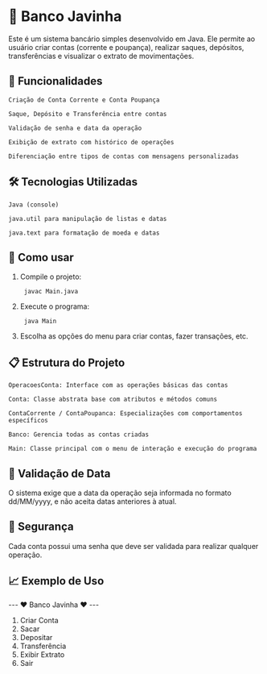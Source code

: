 # 💸 Banco Javinha
Este é um sistema bancário simples desenvolvido em Java. Ele permite ao usuário criar contas (corrente e poupança), realizar saques, depósitos, transferências e visualizar o extrato de movimentações.

## 🧠 Funcionalidades
    Criação de Conta Corrente e Conta Poupança

    Saque, Depósito e Transferência entre contas

    Validação de senha e data da operação

    Exibição de extrato com histórico de operações

    Diferenciação entre tipos de contas com mensagens personalizadas

## 🛠️ Tecnologias Utilizadas
    Java (console)

    java.util para manipulação de listas e datas

    java.text para formatação de moeda e datas

## 🧾 Como usar
1. Compile o projeto:

        javac Main.java
2. Execute o programa:

        java Main
3. Escolha as opções do menu para criar contas, fazer transações, etc.

## 📋 Estrutura do Projeto
    OperacoesConta: Interface com as operações básicas das contas

    Conta: Classe abstrata base com atributos e métodos comuns

    ContaCorrente / ContaPoupanca: Especializações com comportamentos específicos

    Banco: Gerencia todas as contas criadas

    Main: Classe principal com o menu de interação e execução do programa

## 📅 Validação de Data
O sistema exige que a data da operação seja informada no formato dd/MM/yyyy, e não aceita datas anteriores à atual.

## 🔐 Segurança
Cada conta possui uma senha que deve ser validada para realizar qualquer operação.

## 📈 Exemplo de Uso

--- ♥ Banco Javinha ♥ ---
1. Criar Conta
2. Sacar
3. Depositar
4. Transferência
5. Exibir Extrato
0. Sair


